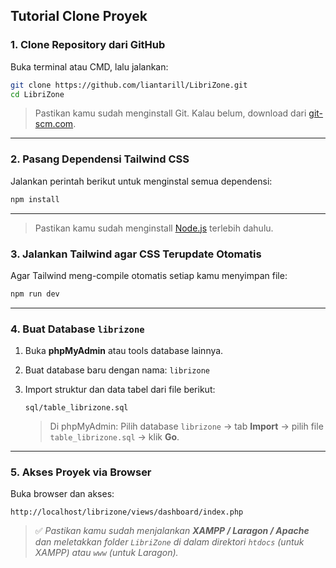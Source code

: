 ## Tutorial Clone Proyek

### 1. **Clone Repository dari GitHub**

Buka terminal atau CMD, lalu jalankan:

```bash
git clone https://github.com/liantarill/LibriZone.git
cd LibriZone
```

> Pastikan kamu sudah menginstall Git. Kalau belum, download dari [git-scm.com](https://git-scm.com/).

---

### 2. **Pasang Dependensi Tailwind CSS**

Jalankan perintah berikut untuk menginstal semua dependensi:

```bash
npm install
```

---

> Pastikan kamu sudah menginstall [Node.js](https://nodejs.org/en/) terlebih dahulu.

### 3. **Jalankan Tailwind agar CSS Terupdate Otomatis**

Agar Tailwind meng-compile otomatis setiap kamu menyimpan file:

```bash
npm run dev
```

---

### 4. **Buat Database `librizone`**

1. Buka **phpMyAdmin** atau tools database lainnya.
2. Buat database baru dengan nama: `librizone`
3. Import struktur dan data tabel dari file berikut:

   ```
   sql/table_librizone.sql
   ```

   > Di phpMyAdmin: Pilih database `librizone` → tab **Import** → pilih file `table_librizone.sql` → klik **Go**.

---

### 5. **Akses Proyek via Browser**

Buka browser dan akses:

```
http://localhost/librizone/views/dashboard/index.php
```

> ✅ _Pastikan kamu sudah menjalankan **XAMPP / Laragon / Apache** dan meletakkan folder `LibriZone` di dalam direktori `htdocs` (untuk XAMPP) atau `www` (untuk Laragon)._
